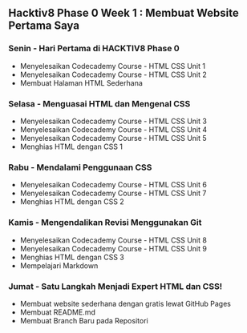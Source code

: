 ## Hacktiv8 Phase 0 Week 1 : Membuat Website Pertama Saya

### Senin - Hari Pertama di HACKTIV8 Phase 0

- Menyelesaikan Codecademy Course - HTML CSS Unit 1
- Menyelesaikan Codecademy Course - HTML CSS Unit 2
- Membuat Halaman HTML Sederhana

### Selasa - Menguasai HTML dan Mengenal CSS

- Menyelesaikan Codecademy Course - HTML CSS Unit 3
- Menyelesaikan Codecademy Course - HTML CSS Unit 4
- Menyelesaikan Codecademy Course - HTML CSS Unit 5
- Menghias HTML dengan CSS 1

### Rabu - Mendalami Penggunaan CSS

- Menyelesaikan Codecademy Course - HTML CSS Unit 6
- Menyelesaikan Codecademy Course - HTML CSS Unit 7
- Menghias HTML dengan CSS 2

### Kamis - Mengendalikan Revisi Menggunakan Git

- Menyelesaikan Codecademy Course - HTML CSS Unit 8
- Menyelesaikan Codecademy Course - HTML CSS Unit 9
- Menghias HTML dengan CSS 3
- Mempelajari Markdown

### Jumat - Satu Langkah Menjadi Expert HTML dan CSS!

- Membuat website sederhana dengan gratis lewat GitHub Pages
- Membuat README.md
- Membuat Branch Baru pada Repositori

